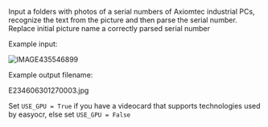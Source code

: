 Input a folders with photos of a serial numbers of Axiomtec industrial PCs, recognize the text from the picture and then parse the serial number.
Replace initial picture name a correctly parsed serial number

Example input:

![IMAGE435546899](https://github.com/edvard-munch/ocr_serial_numbers/assets/26732881/bbc570da-00f8-45ad-95ec-8d1fafe63658)

Example output filename:

E234606301270003.jpg

Set `USE_GPU = True` if you have a videocard that supports technologies used by easyocr, else set `USE_GPU = False`
